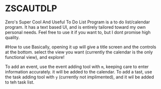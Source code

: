 # ZSCAUTDLP
Zero's Super Cool And Useful To Do List Program is a to do list/calendar program. It has a text based UI, and is entirely tailored toward my own personal needs. Feel free to use it if you want to, but I dont promise high quality.


#How to use
Basically, opening it up will give a title screen and the controls at the bottom. select the view you want (currently the calendar is the only functional view), and explore! 

To add an event, use the event adding tool with `m`, keeping care to enter information accurately. it will be added to the calendar.
To add a tast, use the task adding tool with `y` (currently not implimented), and it wil be added to teh task list. 
